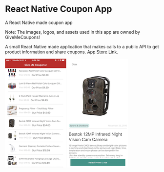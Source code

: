 # React Native Coupon App
A React Native made coupon app

Note: The images, logos, and assets used in this app are owned by GiveMeCoupons!

A small React Native made application that makes calls to a public API to get product information and share coupons. [App Store Link](https://itunes.apple.com/us/app/give-me-coupons!/id1170956435?mt=8).

![alt tag](./screenshots/image2.PNG)
![alt tag](./screenshots/image3.PNG)
